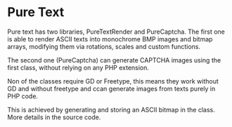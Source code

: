 Pure Text
=========

Pure text has two libraries, PureTextRender and PureCaptcha. The first one is able to render ASCII texts into monochrome BMP images and bitmap arrays, modifying them via rotations, scales and custom functions. 

The second one (PureCaptcha) can generate CAPTCHA images using the first class, without relying on any PHP extension.

Non of the classes require GD or Freetype, this means they work without GD and without freetype and ccan generate images from texts purely in PHP code.

This is achieved by generating and storing an ASCII bitmap in the class. More details in the source code.

